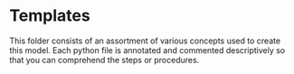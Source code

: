 # Templates

This folder consists of an assortment of various concepts used to create this model. Each python file is annotated and commented descriptively so that you can comprehend the steps or procedures.

